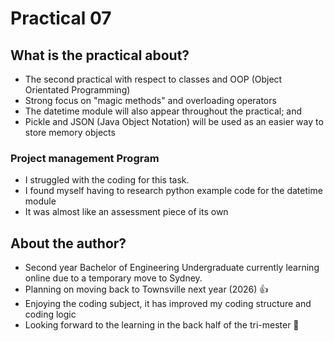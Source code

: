 # Practical 07
## What is the practical about?
* The second practical with respect to classes and OOP (Object Orientated Programming)
* Strong focus on "magic methods" and overloading operators
* The datetime module will also appear throughout the practical; and
* Pickle and JSON (Java Object Notation) will be used as an easier way to store memory objects

### Project management Program
* I struggled with the coding for this task.
* I found myself having to research python example code for the datetime module
* It was almost like an assessment piece of its own

## About the author?
* Second year Bachelor of Engineering Undergraduate currently learning online due to a temporary move to Sydney.
* Planning on moving back to Townsville next year (2026) :+1:
* Enjoying the coding subject, it has improved my coding structure and coding logic
* Looking forward to the learning in the back half of the tri-mester :tada:


